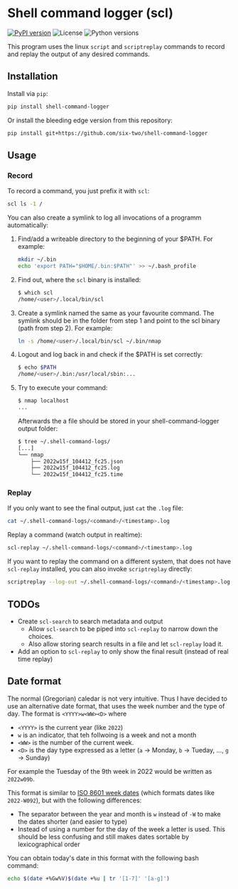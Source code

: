 # Shell command logger (scl)
[![PyPI version](https://img.shields.io/pypi/v/shell_command_logger)](https://pypi.org/project/shell_command_logger/)
![License](https://img.shields.io/pypi/l/shell_command_logger)
![Python versions](https://img.shields.io/pypi/pyversions/shell_command_logger)

This program uses the linux `script` and `scriptreplay` commands to record and replay the output of any desired commands.

## Installation

Install via `pip`:
```bash
pip install shell-command-logger
```

Or install the bleeding edge version from this repository:
```bash
pip install git+https://github.com/six-two/shell-command-logger
```

## Usage

### Record

To record a command, you just prefix it with `scl`:

```bash
scl ls -1 /
```

You can also create a symlink to log all invocations of a programm automatically:

1. Find/add a writeable directory to the beginning of your $PATH. For example:
    ```bash
    mkdir ~/.bin
    echo 'export PATH="$HOME/.bin:$PATH"' >> ~/.bash_profile
    ```
2. Find out, where the `scl` binary is installed:
    ```bash
    $ which scl
    /home/<user>/.local/bin/scl
    ```
3. Create a symlink named the same as your favourite command. The symlink should be in the folder from step 1 and point to the scl binary (path from step 2). For example:
    ```bash
    ln -s /home/<user>/.local/bin/scl ~/.bin/nmap
    ```
4. Logout and log back in and check if the $PATH is set correctly:
    ```bash
    $ echo $PATH
    /home/<user>/.bin:/usr/local/sbin:...
    ```
5. Try to execute your command:
    ```bash
    $ nmap localhost
    ...
    ```
    Afterwards the a file should be stored in your shell-command-logger output folder:
    ```bash
    $ tree ~/.shell-command-logs/
    [...]
    └── nmap
        ├── 2022w15f_104412_fc25.json
        ├── 2022w15f_104412_fc25.log
        └── 2022w15f_104412_fc25.time
    ```



### Replay

If you only want to see the final output, just `cat` the `.log` file:

```bash
cat ~/.shell-command-logs/<command>/<timestamp>.log
```

Replay a command (watch output in realtime):

```bash
scl-replay ~/.shell-command-logs/<command>/<timestamp>.log
```

If you want to replay the command on a different system, that does not have `scl-replay` installed, you can also invoke `scriptreplay` directly:

```bash
scriptreplay --log-out ~/.shell-command-logs/<command>/<timestamp>.log --log-timing ~/.shell-command-logs/<command>/<timestamp>.time
```


## TODOs

- Create `scl-search` to search metadata and output
    - Allow `scl-search` to be piped into `scl-replay` to narrow down the choices.
    - Also allow storing search results in a file and let `scl-replay` load it.
- Add an option to `scl-replay` to only show the final result (instead of real time replay)

## Date format
The normal (Gregorian) caledar is not very intuitive.
Thus I have decided to use an alternative date format, that uses the week number and the type of day.
The format is `<YYYY>w<WW><D>` where

- `<YYYY>` is the current year (like `2022`)
- `w` is an indicator, that teh follwoing is a week and not a month
- `<WW>` is the number of the current week. 
- `<D>` is the day type expressed as a letter (`a` -> Monday, `b` -> Tueday, ..., `g` -> Sunday)

For example the Tuesday of the 9th week in 2022 would be written as `2022w09b`.

This format is similar to [ISO 8601 week dates](https://en.wikipedia.org/wiki/ISO_8601#Week_dates) (which formats dates like `2022-W092`), but with the following differences:

- The separator between the year and month is `w` instead of `-W` to make the dates shorter (and easier to type)
- Instead of using a number for the day of the week a letter is used.
This should be less confusing and still makes dates sortable by lexicographical order

You can obtain today's date in this format with the following bash command:
```bash
echo $(date +%Gw%V)$(date +%u | tr '[1-7]' '[a-g]')
```
